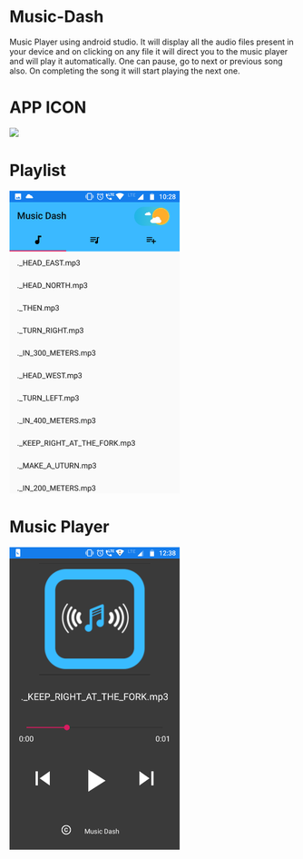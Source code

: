 # Music-Dash
Music Player using android studio. It will display all the audio files present in your device and on clicking on any file it will direct you to the music player and will play it automatically. One can pause, go to next or previous song also. On completing the song it will start playing the next one.


# APP ICON
<img src = "app\src\main\ic_launcher-web.png" width="100">

# Playlist
<img src = "app\src\main\res\drawable\Screenshot_music_display.png" width="300">

# Music Player
<img src = "app\src\main\res\drawable\Screenshot_music_play.png" width="300">